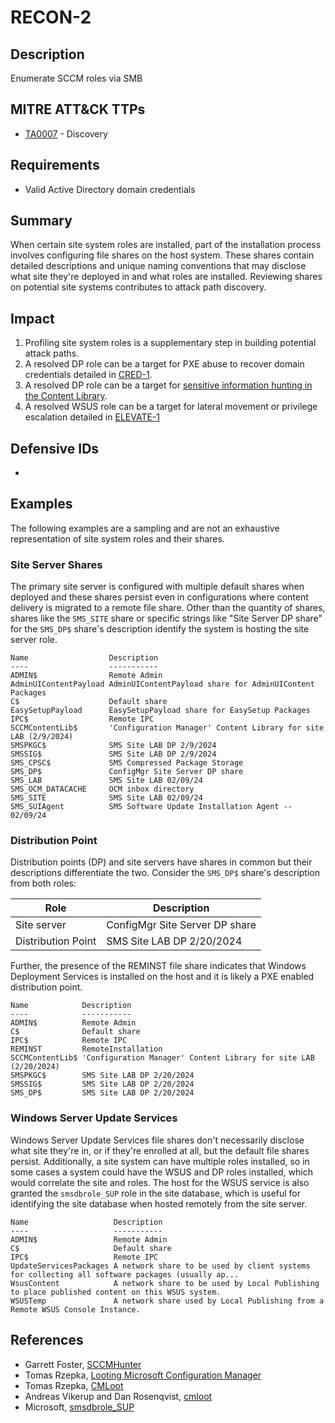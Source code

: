 # RECON-2

## Description
Enumerate SCCM roles via SMB

## MITRE ATT&CK TTPs
- [TA0007](https://attack.mitre.org/tactics/TA0007/) - Discovery

## Requirements
- Valid Active Directory domain credentials

## Summary
When certain site system roles are installed, part of the installation process involves configuring file shares on the host system. These shares contain detailed descriptions and unique naming conventions that may disclose what site they're deployed in and what roles are installed. Reviewing shares on potential site systems contributes to attack path discovery. 

## Impact
1. Profiling site system roles is a supplementary step in building potential attack paths.
2. A resolved DP role can be a target for PXE abuse to recover domain credentials detailed in [CRED-1](../../CRED/CRED-1/cred-1_description.md).
3. A resolved DP role can be a target for [sensitive information hunting in the Content Library](https://rzec.se/blog/looting-microsoft-configuration-manager).
4. A resolved WSUS role can be a target for lateral movement or privilege escalation detailed in [ELEVATE-1](../../ELEVATE/ELEVATE-1/ELEVATE-1_description.md)

## Defensive IDs
- 

## Examples
The following examples are a sampling and are not an exhaustive representation of site system roles and their shares.

### Site Server Shares
The primary site server is configured with multiple default shares when deployed and these shares persist even in configurations where content delivery is migrated to a remote file share. Other than the quantity of shares, shares like the `SMS_SITE` share or specific strings like "Site Server DP share" for the `SMS_DP$` share's description identify the system is hosting the site server role.

```
Name                  Description
----                  -----------
ADMIN$                Remote Admin
AdminUIContentPayload AdminUIContentPayload share for AdminUIContent Packages
C$                    Default share
EasySetupPayload      EasySetupPayload share for EasySetup Packages
IPC$                  Remote IPC
SCCMContentLib$       'Configuration Manager' Content Library for site LAB (2/9/2024)
SMSPKGC$              SMS Site LAB DP 2/9/2024
SMSSIG$               SMS Site LAB DP 2/9/2024
SMS_CPSC$             SMS Compressed Package Storage
SMS_DP$               ConfigMgr Site Server DP share
SMS_LAB               SMS Site LAB 02/09/24
SMS_OCM_DATACACHE     OCM inbox directory
SMS_SITE              SMS Site LAB 02/09/24
SMS_SUIAgent          SMS Software Update Installation Agent -- 02/09/24
```

### Distribution Point
Distribution points (DP) and site servers have shares in common but their descriptions differentiate the two. Consider the `SMS_DP$` share's description from both roles:

|Role| Description|
|---------|------|
|Site server| ConfigMgr Site Server DP share|
|Distribution Point|SMS Site LAB DP 2/20/2024|

Further, the presence of the REMINST file share indicates that Windows Deployment Services is installed on the host and it is likely a PXE enabled distribution point.

```
Name            Description
----            -----------
ADMIN$          Remote Admin
C$              Default share
IPC$            Remote IPC
REMINST         RemoteInstallation
SCCMContentLib$ 'Configuration Manager' Content Library for site LAB (2/20/2024)
SMSPKGC$        SMS Site LAB DP 2/20/2024
SMSSIG$         SMS Site LAB DP 2/20/2024
SMS_DP$         SMS Site LAB DP 2/20/2024
```
### Windows Server Update Services
Windows Server Update Services file shares don't necessarily disclose what site they're in, or if they're enrolled at all, but the default file shares persist. Additionally, a site system can have multiple roles installed, so in some cases a system could have the WSUS and DP roles installed, which would correlate the site and roles. The host for the WSUS service is also granted the `smsdbrole_SUP` role in the site database, which is useful for identifying the site database when hosted remotely from the site server. 
```
Name                   Description
----                   -----------
ADMIN$                 Remote Admin
C$                     Default share
IPC$                   Remote IPC
UpdateServicesPackages A network share to be used by client systems for collecting all software packages (usually ap...
WsusContent            A network share to be used by Local Publishing to place published content on this WSUS system.
WSUSTemp               A network share used by Local Publishing from a Remote WSUS Console Instance.
```

## References
- Garrett Foster, [SCCMHunter](https://github.com/garrettfoster13/sccmhunter)
- Tomas Rzepka, [Looting Microsoft Configuration Manager](https://rzec.se/blog/looting-microsoft-configuration-manager/)
- Tomas Rzepka, [CMLoot](https://github.com/1njected/CMLoot)
- Andreas Vikerup and Dan Rosenqvist, [cmloot](https://github.com/shelltrail/cmloot)
- Microsoft, [smsdbrole_SUP](https://learn.microsoft.com/en-us/mem/configmgr/core/plan-design/hierarchy/accounts#smsdbrole_sup)